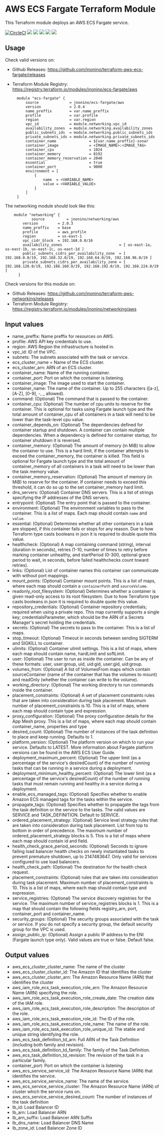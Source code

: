 # AWS ECS Fargate Terraform Module #

This Terraform module deploys an AWS ECS Fargate service.

[![CircleCI](https://circleci.com/gh/jnonino/terraform-aws-ecs-fargate/tree/master.svg?style=svg)](https://circleci.com/gh/jnonino/terraform-aws-ecs-fargate/tree/master)
[![](https://img.shields.io/github/license/jnonino/terraform-aws-ecs-fargate)](https://github.com/jnonino/terraform-aws-ecs-fargate)
[![](https://img.shields.io/github/issues/jnonino/terraform-aws-ecs-fargate)](https://github.com/jnonino/terraform-aws-ecs-fargate)
[![](https://img.shields.io/github/issues-closed/jnonino/terraform-aws-ecs-fargate)](https://github.com/jnonino/terraform-aws-ecs-fargate)
[![](https://img.shields.io/github/languages/code-size/jnonino/terraform-aws-ecs-fargate)](https://github.com/jnonino/terraform-aws-ecs-fargate)
[![](https://img.shields.io/github/repo-size/jnonino/terraform-aws-ecs-fargate)](https://github.com/jnonino/terraform-aws-ecs-fargate)

## Usage

Check valid versions on:
* Github Releases: <https://github.com/jnonino/terraform-aws-ecs-fargate/releases>
* Terraform Module Registry: <https://registry.terraform.io/modules/jnonino/ecs-fargate/aws>

        module "ecs-fargate" {  
            source              = jnonino/ecs-fargate/aws
            version             = 2.0.4
            name_preffix        = var.name_preffix
            profile             = var.profile
            region              = var.region
            vpc_id              = module.networking.vpc_id
            availability_zones  = module.networking.availability_zones
            public_subnets_ids  = module.networking.public_subnets_ids
            private_subnets_ids = module.networking.private_subnets_ids
            container_name               = ${var.name_preffix}-sonar
            container_image              = <IMAGE_NAME>:<IMAGE_TAG>
            container_cpu                = 1024
            container_memory             = 8192
            container_memory_reservation = 2048
            essential                    = true
            container_port               = 9000
            environment = [
                {
                    name  = <VARIABLE_NAME>
                    value = <VARIABLE_VALUE>
                }
            ]
        }

The networking module should look like this:

        module "networking" { 
    		    source          = jnonino/networking/aws
            version         = 2.0.3
            name_preffix    = base
            profile         = aws_profile
            region          = us-east-1
            vpc_cidr_block  = 192.168.0.0/16
            availability_zones                          = [ us-east-1a, us-east-1b, us-east-1c, us-east-1d ]
            public_subnets_cidrs_per_availability_zone  = [ 192.168.0.0/19, 192.168.32.0/19, 192.168.64.0/19, 192.168.96.0/19 ]
            private_subnets_cidrs_per_availability_zone = [ 192.168.128.0/19, 192.168.160.0/19, 192.168.192.0/19, 192.168.224.0/19 ]
    	  }

Check versions for this module on:
* Github Releases: <https://github.com/jnonino/terraform-aws-networking/releases>
* Terraform Module Registry: <https://registry.terraform.io/modules/jnonino/networking/aws>

## Input values

* name_preffix: Name preffix for resources on AWS.
* profile: AWS API key credentials to use.
* region: AWS Region the infrastructure is hosted in.
* vpc_id: ID of the VPC.
* subnets: The subnets associated with the task or service.
* ecs_cluster_name = Name of the ECS cluster.
* ecs_cluster_arn: ARN of an ECS cluster.
* container_name: Name of the running container.
* container_port: Port on which the container is listening.
* container_image: The image used to start the container.
* container_name: The name of the container. Up to 255 characters ([a-z], [A-Z], [0-9], -, _ allowed).
* command: (Optional) The command that is passed to the container.
* container_cpu: (Optional) The number of cpu units to reserve for the container. This is optional for tasks using Fargate launch type and the total amount of container_cpu of all containers in a task will need to be lower than the task-level cpu value.
* container_depends_on: (Optional) The dependencies defined for container startup and shutdown. A container can contain multiple dependencies. When a dependency is defined for container startup, for container shutdown it is reversed.
* container_memory: (Optional) The amount of memory (in MiB) to allow the container to use. This is a hard limit, if the container attempts to exceed the container_memory, the container is killed. This field is optional for Fargate launch type and the total amount of container_memory of all containers in a task will need to be lower than the task memory value.
* container_memory_reservation: (Optional) The amount of memory (in MiB) to reserve for the container. If container needs to exceed this threshold, it can do so up to the set container_memory hard limit.
* dns_servers: (Optional) Container DNS servers. This is a list of strings specifying the IP addresses of the DNS servers.
* entrypoint: (Optional) The entry point that is passed to the container.
* environment: (Optional) The environment variables to pass to the container. This is a list of maps. Each map should contain `name` and `value`.
* essential: (Optional) Determines whether all other containers in a task are stopped, if this container fails or stops for any reason. Due to how Terraform type casts booleans in json it is required to double quote this value.
* healthcheck: (Optional) A map containing command (string), interval (duration in seconds), retries (1-10, number of times to retry before marking container unhealthy, and startPeriod (0-300, optional grace period to wait, in seconds, before failed healthchecks count toward retries).
* links: (Optional) List of container names this container can communicate with without port mappings.
* mount_points: (Optional) Container mount points. This is a list of maps, where each map should contain a `containerPath` and `sourceVolume`.
* readonly_root_filesystem: (Optional) Determines whether a container is given read-only access to its root filesystem. Due to how Terraform type casts booleans in json it is required to double quote this value.
* repository_credentials: (Optional) Container repository credentials; required when using a private repo.  This map currently supports a single key; credentialsParameter, which should be the ARN of a Secrets Manager's secret holding the credentials.
* secrets: (Optional) The secrets to pass to the container. This is a list of maps.
* stop_timeout: (Optional) Timeout in seconds between sending SIGTERM and SIGKILL to container.
* ulimits: (Optional) Container ulimit settings. This is a list of maps, where each map should contain name, hardLimit and softLimit.
* user: (Optional) The user to run as inside the container. Can be any of these formats:  user, user:group, uid, uid:gid, user:gid, uid:group.
* volumes_from: (Optional) A list of VolumesFrom maps which contain sourceContainer (name of the container that has the volumes to mount) and readOnly (whether the container can write to the volume).
* working_directory: (Optional) The working directory to run commands inside the container.
* placement_constraints: (Optional) A set of placement constraints rules that are taken into consideration during task placement. Maximum number of placement_constraints is 10. This is a list of maps, where each map should contain type and expression.
* proxy_configuration: (Optional) The proxy configuration details for the App Mesh proxy. This is a list of maps, where each map should contain container_name, properties and type
* desired_count: (Optional) The number of instances of the task definition to place and keep running. Defaults to 1.
* platform_version: (Optional) The platform version on which to run your service. Defaults to LATEST. More information about Fargate platform versions can be found in the AWS ECS User Guide.
* deployment_maximum_percent: (Optional) The upper limit (as a percentage of the service's desiredCount) of the number of running tasks that can be running in a service during a deployment.
* deployment_minimum_healthy_percent: (Optional) The lower limit (as a percentage of the service's desiredCount) of the number of running tasks that must remain running and healthy in a service during a deployment.
* enable_ecs_managed_tags: (Optional) Specifies whether to enable Amazon ECS managed tags for the tasks within the service.
* propagate_tags: (Optional) Specifies whether to propagate the tags from the task definition or the service to the tasks. The valid values are SERVICE and TASK_DEFINITION. Default to SERVICE.
* ordered_placement_strategy: (Optional) Service level strategy rules that are taken into consideration during task placement. List from top to bottom in order of precedence. The maximum number of ordered_placement_strategy blocks is 5. This is a list of maps where each map should contain id and field.
* health_check_grace_period_seconds: (Optional) Seconds to ignore failing load balancer health checks on newly instantiated tasks to prevent premature shutdown, up to 2147483647. Only valid for services configured to use load balancers.
* health_check_path: (Optional) The destination for the health check request.
* placement_constraints: (Optional) rules that are taken into consideration during task placement. Maximum number of placement_constraints is 10. This is a list of maps, where each map should contain type and expression.
* service_registries: (Optional) The service discovery registries for the service. The maximum number of service_registries blocks is 1. This is a map that should contain the following fields registry_arn, port, container_port and container_name.
* security_groups: (Optional) The security groups associated with the task or service. If you do not specify a security group, the default security group for the VPC is used.
* assign_public_ip: (Optional) Assign a public IP address to the ENI (Fargate launch type only). Valid values are true or false. Default false.

## Output values

* aws_ecs_cluster_cluster_name: The name of the cluster
* aws_ecs_cluster_cluster_id: The Amazon ID that identifies the cluster
* aws_ecs_cluster_cluster_arn: The Amazon Resource Name (ARN) that identifies the cluster
* aws_iam_role_ecs_task_execution_role_arn: The Amazon Resource Name (ARN) specifying the role.
* aws_iam_role_ecs_task_execution_role_create_date: The creation date of the IAM role.
* aws_iam_role_ecs_task_execution_role_description: The description of the role.
* aws_iam_role_ecs_task_execution_role_id: The ID of the role.
* aws_iam_role_ecs_task_execution_role_name: The name of the role.
* aws_iam_role_ecs_task_execution_role_unique_id: The stable and unique string identifying the role.
* aws_ecs_task_definition_td_arn: Full ARN of the Task Definition (including both family and revision).
* aws_ecs_task_definition_td_family: The family of the Task Definition.
* aws_ecs_task_definition_td_revision: The revision of the task in a particular family.
* container_port: Port on which the container is listening
* aws_ecs_service_service_id: The Amazon Resource Name (ARN) that identifies the service. 
* aws_ecs_service_service_name: The name of the service. 
* aws_ecs_service_service_cluster: The Amazon Resource Name (ARN) of cluster which the service runs on. 
* aws_ecs_service_service_desired_count: The number of instances of the task definition 
* lb_id: Load Balancer ID
* lb_arn: Load Balancer ARN
* lb_arn_suffix: Load Balancer ARN Suffix
* lb_dns_name: Load Balancer DNS Name
* lb_zone_id: Load Balancer Zone ID








